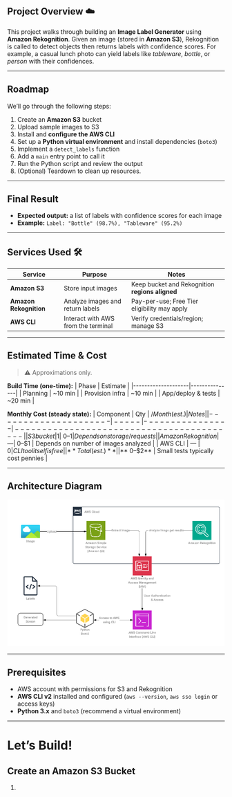 ## Project Overview ☁️

This project walks through building an **Image Label Generator** using **Amazon Rekognition**. Given an image (stored in **Amazon S3**), Rekognition is called to detect objects then returns labels with confidence scores. For example, a casual lunch photo can yield labels like *tableware*, *bottle*, or *person* with their confidences.

---

## Roadmap

We’ll go through the following steps:

1. Create an **Amazon S3** bucket  
2. Upload sample images to S3  
3. Install and **configure the AWS CLI**  
4. Set up a **Python virtual environment** and install dependencies (`boto3`)  
5. Implement a `detect_labels` function  
6. Add a `main` entry point to call it  
7. Run the Python script and review the output
8. (Optional) Teardown to clean up resources.


---

## Final Result

<!-- Replace with screenshots, sample output, or a short clip -->
- **Expected output:** a list of labels with confidence scores for each image
- **Example:** `Label: "Bottle" (98.7%), "Tableware" (95.2%)`

---

## Services Used 🛠

| Service            | Purpose                                           | Notes                                  |
|--------------------|---------------------------------------------------|----------------------------------------|
| **Amazon S3**      | Store input images                                | Keep bucket and Rekognition **regions aligned** |
| **Amazon Rekognition** | Analyze images and return labels                | Pay-per-use; Free Tier eligibility may apply |
| **AWS CLI**        | Interact with AWS from the terminal               | Verify credentials/region; manage S3   |

---

## Estimated Time & Cost

> ⚠️ Approximations only. 

**Build Time (one-time):**
| Phase              | Estimate      |
|--------------------|---------------|
| Planning           | ~10 min       |
| Provision infra    | ~10 min       |
| App/deploy & tests | ~20 min       |

**Monthly Cost (steady state):**
| Component            | Qty | $/Month (est.) | Notes                                   |
|---------------------|-----|----------------|-----------------------------------------|
| S3 bucket           | 1   | ~$0–$1         | Depends on storage/requests             |
| Amazon Rekognition  | —   | ~$0–$1         | Depends on number of images analyzed    |
| AWS CLI             | —   | $0             | CLI tool itself is free                 |
| **Total (est.)**    |     | **~$0–$2**     | Small tests typically cost pennies      |

---

## Architecture Diagram
![Screenshot](Assets/Screenshot%202025-10-02%20134339.png)



---

## Prerequisites

- AWS account with permissions for S3 and Rekognition  
- **AWS CLI v2** installed and configured (`aws --version`, `aws sso login` or access keys)  
- **Python 3.x** and `boto3` (recommend a virtual environment)

---

# Let’s Build!

## Create an Amazon S3 Bucket

1. 




